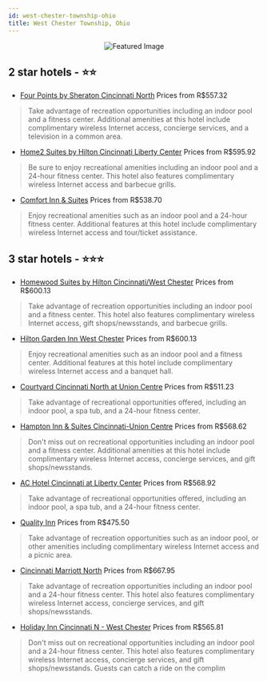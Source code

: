 ```yaml
---
id: west-chester-township-ohio
title: West Chester Township, Ohio
---
```


<center><img src="https://i.travelapi.com/hotels/10000000/9710000/9704200/9704174/2cc75107_z.jpg" alt="Featured Image" /></center>


##  2 star hotels - ⭐️⭐️

-    [Four Points by Sheraton Cincinnati North](https://us.hurb.com/hotels/west-chester-township/four-points-by-sheraton-cincinnati-north-JNP-JP836019?cmp=18055) Prices from R$557.32
   > Take advantage of recreation opportunities including an indoor pool and a fitness center. Additional amenities at this hotel include complimentary wireless Internet access, concierge services, and a television in a common area.
-    [Home2 Suites by Hilton Cincinnati Liberty Center](https://us.hurb.com/hotels/west-chester-township/home2-suites-by-hilton-cincinnati-liberty-center-JNP-JP01572X?cmp=18055) Prices from R$595.92
   > Be sure to enjoy recreational amenities including an indoor pool and a 24-hour fitness center. This hotel also features complimentary wireless Internet access and barbecue grills.
-    [Comfort Inn & Suites](https://us.hurb.com/hotels/west-chester-township/comfort-inn-suites-JNP-JP307347?cmp=18055) Prices from R$538.70
   > Enjoy recreational amenities such as an indoor pool and a 24-hour fitness center. Additional features at this hotel include complimentary wireless Internet access and tour/ticket assistance.

##  3 star hotels - ⭐️⭐️⭐️

-    [Homewood Suites by Hilton Cincinnati/West Chester](https://us.hurb.com/hotels/west-chester-township/homewood-suites-by-hilton-cincinnati-west-chester-JNP-JP315235?cmp=18055) Prices from R$600.13
   > Take advantage of recreation opportunities including an indoor pool and a fitness center. This hotel also features complimentary wireless Internet access, gift shops/newsstands, and barbecue grills.
-    [Hilton Garden Inn West Chester](https://us.hurb.com/hotels/west-chester-township/hilton-garden-inn-west-chester-JNP-JP735550?cmp=18055) Prices from R$600.13
   > Enjoy recreational amenities such as an indoor pool and a fitness center. Additional features at this hotel include complimentary wireless Internet access and a banquet hall.
-    [Courtyard Cincinnati North at Union Centre](https://us.hurb.com/hotels/west-chester-township/courtyard-cincinnati-north-at-union-centre-JNP-JP976097?cmp=18055) Prices from R$511.23
   > Take advantage of recreational opportunities offered, including an indoor pool, a spa tub, and a 24-hour fitness center.
-    [Hampton Inn & Suites Cincinnati-Union Centre](https://us.hurb.com/hotels/west-chester-township/hampton-inn-suites-cincinnati-union-centre-JNP-JP090273?cmp=18055) Prices from R$568.62
   > Don't miss out on recreational opportunities including an indoor pool and a fitness center. Additional amenities at this hotel include complimentary wireless Internet access, concierge services, and gift shops/newsstands.
-    [AC Hotel Cincinnati at Liberty Center](https://us.hurb.com/hotels/west-chester-township/ac-hotel-cincinnati-at-liberty-center-JNP-JP267030?cmp=18055) Prices from R$568.92
   > Take advantage of recreational opportunities offered, including an indoor pool, a spa tub, and a 24-hour fitness center.
-    [Quality Inn](https://us.hurb.com/hotels/west-chester-township/quality-inn-JNP-JP237795?cmp=18055) Prices from R$475.50
   > Take advantage of recreation opportunities such as an indoor pool, or other amenities including complimentary wireless Internet access and a picnic area.
-    [Cincinnati Marriott North](https://us.hurb.com/hotels/west-chester-township/cincinnati-marriott-north-JNP-JP090271?cmp=18055) Prices from R$667.95
   > Take advantage of recreation opportunities including an indoor pool and a 24-hour fitness center. This hotel also features complimentary wireless Internet access, concierge services, and gift shops/newsstands.
-    [Holiday Inn Cincinnati N - West Chester](https://us.hurb.com/hotels/west-chester-township/holiday-inn-cincinnati-n-west-chester-JNP-JP264271?cmp=18055) Prices from R$565.81
   > Don't miss out on recreational opportunities including an indoor pool and a 24-hour fitness center. This hotel also features complimentary wireless Internet access, concierge services, and gift shops/newsstands. Guests can catch a ride on the complim
